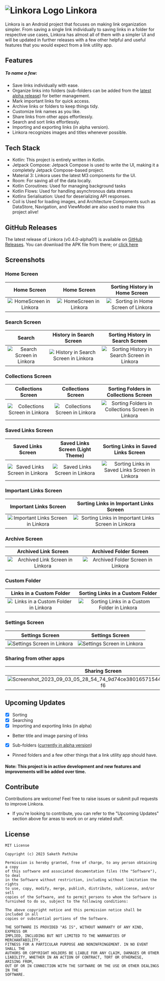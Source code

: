 # ![Linkora Logo](https://github.com/sakethpathike/Linkora/blob/master/app/src/main/res/mipmap-hdpi/logo_launcher.png?raw=true) Linkora

Linkora is an Android project that focuses on making link organization simpler. From saving a single link individually to saving links in a folder for respective use cases, Linkora has almost all of them with a simpler UI and will be updated in further releases with a few other helpful and useful features that you would expect from a link utility app.

## Features

##### To name a few:

- Save links individually with ease.
- Organize links into folders (sub-folders can be added from the [latest alpha release](https://github.com/sakethpathike/Linkora/releases/tag/release-v0.4.0-alpha01)) for better management.
- Mark important links for quick access.
- Archive links or folders to keep things tidy.
- Customize link names as you like.
- Share links from other apps effortlessly.
- Search and sort links effortlessly.
- Importing and exporting links (in alpha version).
- Linkora recognizes images and titles whenever possible.

## Tech Stack

- Kotlin: This project is entirely written in Kotlin.
- Jetpack Compose: Jetpack Compose is used to write the UI, making it a completely Jetpack Compose-based project.
- Material 3: Linkora uses the latest M3 components for the UI.
- Room: For saving all of the data locally.
- Kotlin Coroutines: Used for managing background tasks
- Kotlin Flows: Used for handling asynchronous data streams
- Kotlinx Serialisation: Used for deserializing API responses.
- Coil is Used for loading images, and Architecture Components such as DataStore, Navigation, and ViewModel are also used to make this project alive!

## GitHub Releases
The latest release of Linkora (v0.4.0-alpha01) is available on [GitHub Releases](https://github.com/sakethpathike/Linkora/releases/tag/release-v0.4.0-alpha01). You can download the APK file from there; or [click here](https://github.com/sakethpathike/Linkora/releases/download/release-v0.4.0-alpha01/Linkora-v0.4.0-alpha01.apk)

## Screenshots

### Home Screen

|                                                       Home Screen                                                       | Home Screen | Sorting History in Home Screen |
|:-----------------------------------------------------------------------------------------------------------------------:|:-------------:|:-------------:|
| ![HomeScreen in Linkora](https://github.com/sakethpathike/Linkora/assets/83284398/2c2c09a4-78e0-409c-b2e5-45a3688c34ea) |![HomeScreen in Linkora](https://github.com/sakethpathike/Linkora/assets/83284398/326ac954-3c7d-4dc8-990c-d76072d78bc8)|![Sorting in Home Screen of Linkora](https://github.com/sakethpathike/Linkora/assets/83284398/fe33dcd3-c142-4f68-ac1d-757c5134833c)|

### Search Screen

|                                                           Search                                                           |                                                       History in Search Screen                                                        |                                                       Sorting History in Search Screen                                                        |
|:--------------------------------------------------------------------------------------------------------------------------:|:-------------------------------------------------------------------------------------------------------------------------------------:|:---------------------------------------------------------------------------------------------------------------------------------------------:|
| ![Search Screen in Linkora](https://github.com/sakethpathike/Linkora/assets/83284398/b158a105-be5e-4d4d-8ae8-b2d87b7063b3) | ![History in Search Screen in Linkora](https://github.com/sakethpathike/Linkora/assets/83284398/7162d7f4-8a24-41cb-a477-127b65603606) | ![Sorting History in Search Screen in Linkora](https://github.com/sakethpathike/Linkora/assets/83284398/9fce4fd6-45b0-48f6-9d34-497d3d49a62e) |

### Collections Screen

|                                                       Collections Screen                                                        | Collections Screen |                                                       Sorting Folders in Collections Screen                                                        |
|:-------------------------------------------------------------------------------------------------------------------------------:|:-------------:|:--------------------------------------------------------------------------------------------------------------------------------------------------:|
| ![Collections Screen in Linkora](https://github.com/sakethpathike/Linkora/assets/83284398/57f7b9c4-bd8c-47e7-9488-c1143156e964) |![Collections Screen in Linkora](https://github.com/sakethpathike/Linkora/assets/83284398/c2c70bb2-4e9a-49de-a943-7ba9b03316b1)| ![Sorting Folders in Collections Screen in Linkora](https://github.com/sakethpathike/Linkora/assets/83284398/90136dfd-ae1e-45fe-a3e1-8568facc3f87) |

### Saved Links Screen

|                                                       Saved Links Screen                                                        | Saved Links Screen (Light Theme) |                                                       Sorting Links in Saved Links Screen                                                        |
|:-------------------------------------------------------------------------------------------------------------------------------:|:-------------:|:------------------------------------------------------------------------------------------------------------------------------------------------:|
| ![Saved Links Screen in Linkora](https://github.com/sakethpathike/Linkora/assets/83284398/e3a8057f-7fef-4ece-8277-bdba97be38c4) |![Saved Links Screen in Linkora](https://github.com/sakethpathike/Linkora/assets/83284398/93a208d4-ea3b-44ad-9ed8-53a37e261a05)| ![Sorting Links in Saved Links Screen in Linkora](https://github.com/sakethpathike/Linkora/assets/83284398/66774ea0-48df-4e82-ac6a-64ee710a093d) |

### Important Links Screen

|                                                       Important Links Screen                                                        |                                                       Sorting Links in Important Links Screen                                                        |
|:-----------------------------------------------------------------------------------------------------------------------------------:|:----------------------------------------------------------------------------------------------------------------------------------------------------:|
| ![Important Links Screen in Linkora](https://github.com/sakethpathike/Linkora/assets/83284398/a123efa5-7cac-45d4-bc0d-337a0dd794d9) | ![Sorting Links in Important Links Screen in Linkora](https://github.com/sakethpathike/Linkora/assets/83284398/6deef9b9-2a8e-4441-a4ae-01b1f03342b9) |

### Archive Screen

|                                                       Archived Link Screen                                                        |                                                       Archived Folder Screen                                                        |
|:---------------------------------------------------------------------------------------------------------------------------------:|:-----------------------------------------------------------------------------------------------------------------------------------:|
| ![Archived Link Screen in Linkora](https://github.com/sakethpathike/Linkora/assets/83284398/0ad080e2-9d85-4dc1-8f8c-a51bd60a39f6) | ![Archived Folder Screen in Linkora](https://github.com/sakethpathike/Linkora/assets/83284398/4edd4c67-0525-4665-ac89-8a0518cf94c7) |

### Custom Folder

|                                                       Links in a Custom Folder                                                        |                                                       Sorting Links in a Custom Folder                                                        |
|:-------------------------------------------------------------------------------------------------------------------------------------:|:---------------------------------------------------------------------------------------------------------------------------------------------:|
| ![Links in a Custom Folder in Linkora](https://github.com/sakethpathike/Linkora/assets/83284398/ab05a26c-4629-4dcf-9173-bcd662d0aa9e) | ![Sorting Links in a Custom Folder in Linkora](https://github.com/sakethpathike/Linkora/assets/83284398/472d01d2-e15e-4771-b2c2-453ccd7f15ba) |

### Settings Screen

|                                                       Settings Screen                                                        | Settings Screen |
|:----------------------------------------------------------------------------------------------------------------------------:|:-------------:|
| ![Settings Screen in Linkora](https://github.com/sakethpathike/Linkora/assets/83284398/9c4b60ea-a507-4f6f-bfbf-e9d5f7925cf9) |![Settings Screen in Linkora](https://github.com/sakethpathike/Linkora/assets/83284398/bbcfd363-f527-4bb3-b493-c18a1644c0d2)|

### Sharing from other apps

| Sharing Screen | Sharing Screen |
|:-------------:|:-------------:|
|![Screenshot_2023_09_03_05_28_54_74_9d74ce38016571544acf7a6bc28cc5f6](https://github.com/sakethpathike/Linkora/assets/83284398/32e90170-7abf-445a-a7b9-6134b95e45b1)|![Screenshot_2023_09_03_05_30_03_73_9d74ce38016571544acf7a6bc28cc5f6](https://github.com/sakethpathike/Linkora/assets/83284398/09a795bd-9360-4d2f-a065-daf70dfdf33c)|

## Upcoming Updates
- [x] Sorting
- [x] Searching
- [x] Importing and exporting links (in alpha)
- Better title and image parsing of links
- [x] Sub-folders ([currently in alpha version](https://github.com/sakethpathike/Linkora/releases/tag/release-v0.4.0-alpha01))
- Pinned folders and a few other things that a link utility app should have.

#### Note: This project is in active development and new features and improvements will be added over time.

## Contribute

Contributions are welcome! Feel free to raise issues or submit pull requests to improve Linkora.

- If you're looking to contribute, you can refer to the "Upcoming Updates" section above for areas to work on or any related stuff.

## License

```
MIT License

Copyright (c) 2023 Saketh Pathike

Permission is hereby granted, free of charge, to any person obtaining a copy
of this software and associated documentation files (the "Software"), to deal
in the Software without restriction, including without limitation the rights
to use, copy, modify, merge, publish, distribute, sublicense, and/or sell
copies of the Software, and to permit persons to whom the Software is
furnished to do so, subject to the following conditions:

The above copyright notice and this permission notice shall be included in all
copies or substantial portions of the Software.

THE SOFTWARE IS PROVIDED "AS IS", WITHOUT WARRANTY OF ANY KIND, EXPRESS OR
IMPLIED, INCLUDING BUT NOT LIMITED TO THE WARRANTIES OF MERCHANTABILITY,
FITNESS FOR A PARTICULAR PURPOSE AND NONINFRINGEMENT. IN NO EVENT SHALL THE
AUTHORS OR COPYRIGHT HOLDERS BE LIABLE FOR ANY CLAIM, DAMAGES OR OTHER
LIABILITY, WHETHER IN AN ACTION OF CONTRACT, TORT OR OTHERWISE, ARISING FROM,
OUT OF OR IN CONNECTION WITH THE SOFTWARE OR THE USE OR OTHER DEALINGS IN THE
SOFTWARE.
```